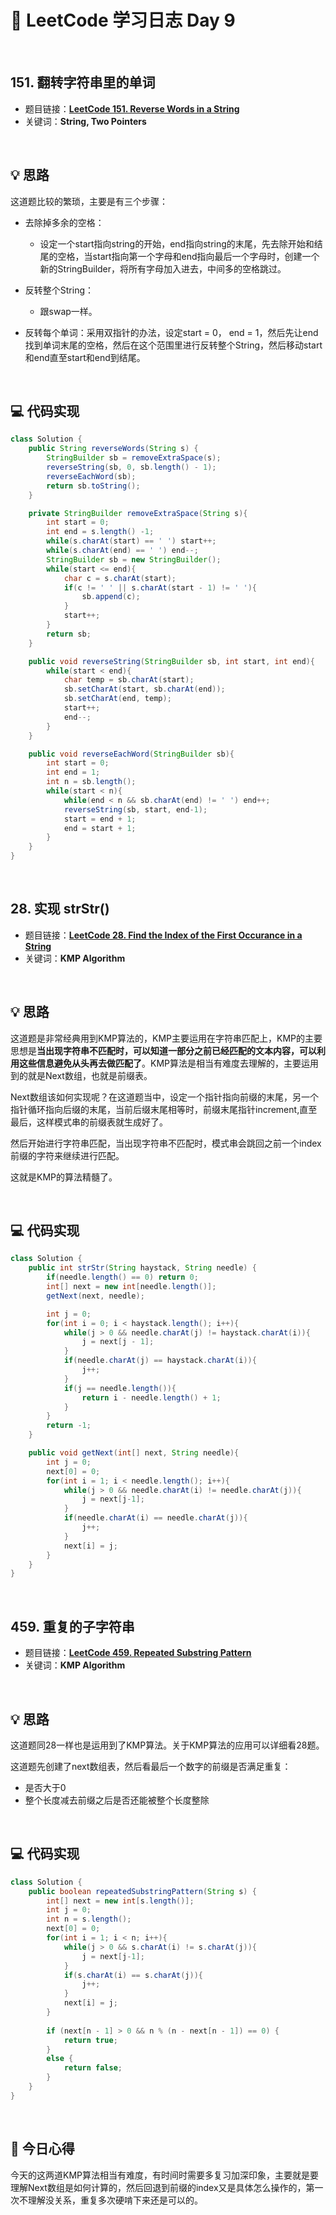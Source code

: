 # 📝 LeetCode 学习日志 Day 9

<br>

## 151. 翻转字符串里的单词
- 题目链接：[**LeetCode 151. Reverse Words in a String**](https://leetcode.com/problems/reverse-words-in-a-string/)
- 关键词：**String, Two Pointers**  

<br>

## 💡 思路
这道题比较的繁琐，主要是有三个步骤：
 
 - 去除掉多余的空格：
     - 设定一个start指向string的开始，end指向string的末尾，先去除开始和结尾的空格，当start指向第一个字母和end指向最后一个字母时，创建一个新的StringBuilder，将所有字母加入进去，中间多的空格跳过。

 - 反转整个String：
     - 跟swap一样。

 - 反转每个单词：采用双指针的办法，设定start = 0， end = 1，然后先让end找到单词末尾的空格，然后在这个范围里进行反转整个String，然后移动start和end直至start和end到结尾。

<br>

## 💻 代码实现
```java
class Solution {
    public String reverseWords(String s) {
        StringBuilder sb = removeExtraSpace(s);
        reverseString(sb, 0, sb.length() - 1);
        reverseEachWord(sb);
        return sb.toString();
    }

    private StringBuilder removeExtraSpace(String s){
        int start = 0;
        int end = s.length() -1;
        while(s.charAt(start) == ' ') start++;
        while(s.charAt(end) == ' ') end--;
        StringBuilder sb = new StringBuilder();
        while(start <= end){
            char c = s.charAt(start);
            if(c != ' ' || s.charAt(start - 1) != ' '){
                sb.append(c);
            }
            start++;
        }
        return sb;
    }

    public void reverseString(StringBuilder sb, int start, int end){
        while(start < end){
            char temp = sb.charAt(start);
            sb.setCharAt(start, sb.charAt(end));
            sb.setCharAt(end, temp);
            start++;
            end--;
        }
    }

    public void reverseEachWord(StringBuilder sb){
        int start = 0;
        int end = 1;
        int n = sb.length();
        while(start < n){
            while(end < n && sb.charAt(end) != ' ') end++;
            reverseString(sb, start, end-1);
            start = end + 1;
            end = start + 1;
        }
    }
}
```

<br>

## 28. 实现 strStr()
- 题目链接：[**LeetCode 28. Find the Index of the First Occurance in a String**](https://leetcode.com/problems/find-the-index-of-the-first-occurrence-in-a-string/)
- 关键词：**KMP Algorithm**

<br>

## 💡 思路
这道题是非常经典用到KMP算法的，KMP主要运用在字符串匹配上，KMP的主要思想是**当出现字符串不匹配时，可以知道一部分之前已经匹配的文本内容，可以利用这些信息避免从头再去做匹配了**。KMP算法是相当有难度去理解的，主要运用到的就是Next数组，也就是前缀表。

Next数组该如何实现呢？在这道题当中，设定一个指针指向前缀的末尾，另一个指针循环指向后缀的末尾，当前后缀末尾相等时，前缀末尾指针increment,直至最后，这样模式串的前缀表就生成好了。

然后开始进行字符串匹配，当出现字符串不匹配时，模式串会跳回之前一个index前缀的字符来继续进行匹配。

这就是KMP的算法精髓了。

<br>

## 💻 代码实现
```java
class Solution {
    public int strStr(String haystack, String needle) {
        if(needle.length() == 0) return 0;
        int[] next = new int[needle.length()];
        getNext(next, needle);

        int j = 0;
        for(int i = 0; i < haystack.length(); i++){
            while(j > 0 && needle.charAt(j) != haystack.charAt(i)){
                j = next[j - 1];
            }
            if(needle.charAt(j) == haystack.charAt(i)){
                j++;
            }
            if(j == needle.length()){
                return i - needle.length() + 1;
            }
        }
        return -1;
    }

    public void getNext(int[] next, String needle){
        int j = 0;
        next[0] = 0;
        for(int i = 1; i < needle.length(); i++){
            while(j > 0 && needle.charAt(i) != needle.charAt(j)){
                j = next[j-1];
            }
            if(needle.charAt(i) == needle.charAt(j)){
                j++;
            }
            next[i] = j;
        }
    }
}
```

<br>

## 459. 重复的子字符串
- 题目链接：[**LeetCode 459. Repeated Substring Pattern**](https://leetcode.com/problems/repeated-substring-pattern/)
- 关键词：**KMP Algorithm**

<br>

## 💡 思路
这道题同28一样也是运用到了KMP算法。关于KMP算法的应用可以详细看28题。

这道题先创建了next数组表，然后看最后一个数字的前缀是否满足重复：
 - 是否大于0
 - 整个长度减去前缀之后是否还能被整个长度整除

<br>

## 💻 代码实现
```java
class Solution {
    public boolean repeatedSubstringPattern(String s) {
        int[] next = new int[s.length()];
        int j = 0;
        int n = s.length();
        next[0] = 0;
        for(int i = 1; i < n; i++){
            while(j > 0 && s.charAt(i) != s.charAt(j)){
                j = next[j-1];
            }
            if(s.charAt(i) == s.charAt(j)){
                j++;
            }
            next[i] = j;
        }
        
        if (next[n - 1] > 0 && n % (n - next[n - 1]) == 0) {
            return true; 
        } 
        else {
            return false;
        }
    }
}
```

<br>

## 📝 今日心得
今天的这两道KMP算法相当有难度，有时间时需要多复习加深印象，主要就是要理解Next数组是如何计算的，然后回退到前缀的index又是具体怎么操作的，第一次不理解没关系，重复多次硬啃下来还是可以的。